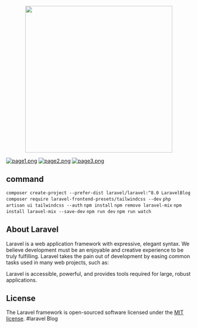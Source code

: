 <p align="center"><a href="https://laravel.com" target="_blank"><img src="https://raw.githubusercontent.com/laravel/art/master/logo-lockup/5%20SVG/2%20CMYK/1%20Full%20Color/laravel-logolockup-cmyk-red.svg" width="400"></a></p>


[![page1.png](https://i.postimg.cc/5t3hnv9S/page1.png)](https://postimg.cc/d7hN0hyh)
[![page2.png](https://i.postimg.cc/yxvhG1g5/page2.png)](https://postimg.cc/YLLmGwxf)
[![page3.png](https://i.postimg.cc/Fsz0RQJr/page3.png)](https://postimg.cc/2Vp1cMwM)


## command

`composer create-project --prefer-dist laravel/laravel:^8.0 LaravelBlog`
`composer require laravel-frontend-presets/tailwindcss --dev`
`php artisan ui tailwindcss --auth`
`npm install`
`npm remove laravel-mix`
`npm install laravel-mix --save-dev`
`npm run dev`
`npm run watch`

## About Laravel

Laravel is a web application framework with expressive, elegant syntax. We believe development must be an enjoyable and creative experience to be truly fulfilling. Laravel takes the pain out of development by easing common tasks used in many web projects, such as:

Laravel is accessible, powerful, and provides tools required for large, robust applications.

## License

The Laravel framework is open-sourced software licensed under the [MIT license](https://opensource.org/licenses/MIT).
#laravel Blog

